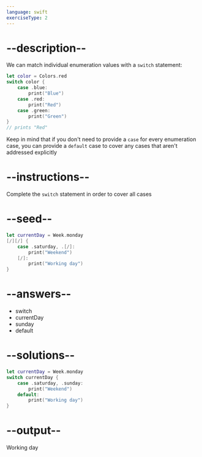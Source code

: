 ```yaml
---
language: swift
exerciseType: 2
---
```


# --description--

We can match individual enumeration values with a `switch` statement:
```swift
let color = Colors.red
switch color {
    case .blue:
        print("Blue")
    case .red:
        print("Red")
    case .green:
        print("Green")
}
// prints "Red"
```
Keep in mind that if you don't need to provide a `case` for every enumeration case, you can provide a `default` case to cover any cases that aren't addressed explicitly

# --instructions--

Complete the `switch` statement in order to cover all cases

# --seed--

```swift
let currentDay = Week.monday
[/][/] {
    case .saturday, .[/]:
        print("Weekend")
    [/]:
        print("Working day")
}
```

# --answers--

- switch 
- currentDay
- sunday
- default

# --solutions--

```swift
let currentDay = Week.monday
switch currentDay {
    case .saturday, .sunday:
        print("Weekend")
    default:
        print("Working day")
}
```

# --output--

Working day
